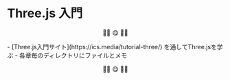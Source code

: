 # Three.js 入門

<p align="center">🍕🍕 😋 🍕🍕<p/>
- [Three.js入門サイト](https://ics.media/tutorial-three/) を通してThree.jsを学ぶ
- 各章毎のディレクトリにファイルとメモ
<p align="center">🍕🍕 😋 🍕🍕<p/>
